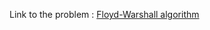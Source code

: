 Link to the problem : [Floyd-Warshall algorithm](https://www.rosettacode.org/wiki/Floyd-Warshall_algorithm)
